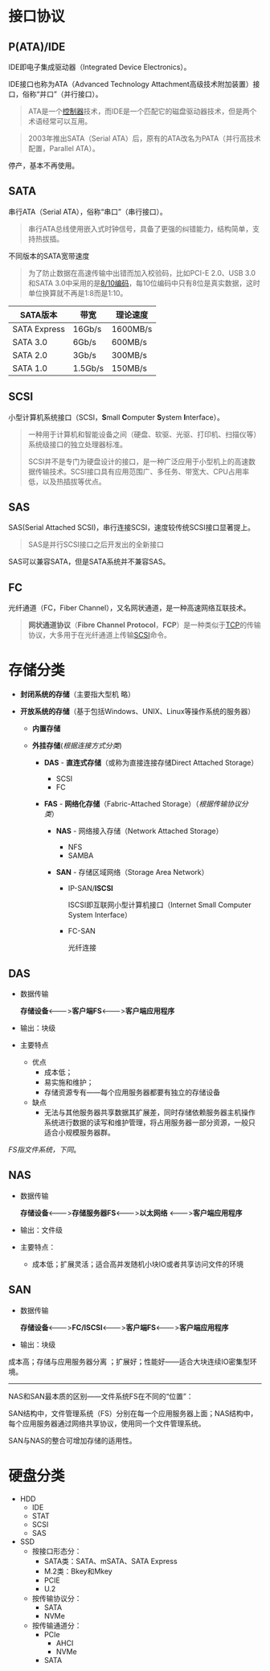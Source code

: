 # 接口协议

## P(ATA)/IDE

IDE即电子集成驱动器（Integrated Device Electronics）。

IDE接口也称为ATA（Advanced Technology Attachment高级技术附加装置）接口，俗称“并口”（并行接口）。

> ATA是一个[控制器](https://zh.wikipedia.org/wiki/%E6%8E%A7%E5%88%B6%E5%99%A8)技术，而IDE是一个匹配它的磁盘驱动器技术，但是两个术语经常可以互用。

> 2003年推出SATA（Serial ATA）后，原有的ATA改名为PATA（并行高技术配置，Parallel ATA）。

停产，基本不再使用。

## SATA

串行ATA（Serial ATA），俗称“串口”（串行接口）。

> 串行ATA总线使用嵌入式时钟信号，具备了更强的纠错能力，结构简单，支持热拔插。

不同版本的SATA宽带速度

> 为了防止数据在高速传输中出错而加入校验码，比如PCI-E 2.0、USB 3.0和SATA 3.0中采用的是[8/10编码](https://zh.wikipedia.org/wiki/8b/10b)，每10位编码中只有8位是真实数据，这时单位换算就不再是1:8而是1:10。

| SATA版本     | 带宽    | 理论速度 |
| ------------ | ------- | -------- |
| SATA Express | 16Gb/s  | 1600MB/s |
| SATA 3.0     | 6Gb/s   | 600MB/s  |
| SATA 2.0     | 3Gb/s   | 300MB/s  |
| SATA 1.0     | 1.5Gb/s | 150MB/s  |

## SCSI

小型计算机系统接口（SCSI，**S**mall **C**omputer **S**ystem **I**nterface）。

> 一种用于计算机和智能设备之间（硬盘、软驱、光驱、打印机、扫描仪等）系统级接口的独立处理器标准。
>
> SCSI并不是专门为硬盘设计的接口，是一种广泛应用于小型机上的高速数据传输技术。SCSI接口具有应用范围广、多任务、带宽大、CPU占用率低，以及热插拔等优点。

## SAS

SAS(Serial Attached SCSI)，串行连接SCSI，速度较传统SCSI接口显著提上。

> SAS是并行SCSI接口之后开发出的全新接口

SAS可以兼容SATA，但是SATA系统并不兼容SAS。

## FC

光纤通道（FC，Fiber Channel），又名网状通道，是一种高速网络互联技术。

> **网状通道协议**（**Fibre Channel Protocol**，**FCP**）是一种类似于[TCP](https://zh.wikipedia.org/wiki/TCP)的传输协议，大多用于在光纤通道上传输[SCSI](https://zh.wikipedia.org/wiki/SCSI)命令。

# 存储分类

- **封闭系统的存储**（主要指大型机 略）

- **开放系统的存储**（基于包括Windows、UNIX、Linux等操作系统的服务器）

  - **内置存储**

  - **外挂存储**(*根据连接方式分类*)

    - **DAS** - **直连式存储**（或称为直接连接存储Direct Attached Storage） 

      - SCSI
      - FC

    - **FAS** - **网络化存储**（Fabric-Attached Storage）（*根据传输协议分类*）

      - **NAS** - 网络接入存储（Network Attached Storage）

        - NFS
        - SAMBA

      - **SAN** - 存储区域网络（Storage Area Network）

        - IP-SAN/**ISCSI**

          ISCSI即互联网小型计算机接口（Internet Small Computer System Interface）

        - FC-SAN

          光纤连接

## DAS 

- 数据传输

  **存储设备**<--->**客户端FS**<--->**客户端应用程序**

- 输出：块级
- 主要特点
  - 优点
    - 成本低；
    - 易实施和维护；
    - 存储资源专有——每个应用服务器都要有独立的存储设备
  - 缺点
    - 无法与其他服务器共享数据其扩展差，同时存储依赖服务器主机操作系统进行数据的读写和维护管理，将占用服务器一部分资源，一般只适合小规模服务器群。

*FS指文件系统，下同*。

## NAS

- 数据传输

  **存储设备**<--->**存储服务器FS**<--->**以太网络** <--->**客户端应用程序**

- 输出：文件级

- 主要特点：

  - 成本低；扩展灵活；适合高并发随机小块IO或者共享访问文件的环境

## SAN

- 数据传输

  **存储设备**<--->**FC/ISCSI**<--->**客户端FS**<--->**客户端应用程序**

- 输出：块级

成本高；存储与应用服务器分离 ；扩展好；性能好——适合大块连续IO密集型环境。

----

NAS和SAN最本质的区别——文件系统FS在不同的“位置”：

SAN结构中，文件管理系统（FS）分别在每一个应用服务器上面；NAS结构中，每个应用服务器通过网络共享协议，使用同一个文件管理系统。

SAN与NAS的整合可增加存储的适用性。

# 硬盘分类

- HDD
  - IDE
  - STAT
  - SCSI
  - SAS
- SSD
  - 按接口形态分：
    - SATA类：SATA、mSATA、SATA Express
    - M.2类：Bkey和Mkey
    - PCIE
    - U.2
  - 按传输协议分：
    - SATA
    - NVMe
  - 按传输通道分：
    - PCIe
      - AHCI
      - NVMe
    - SATA